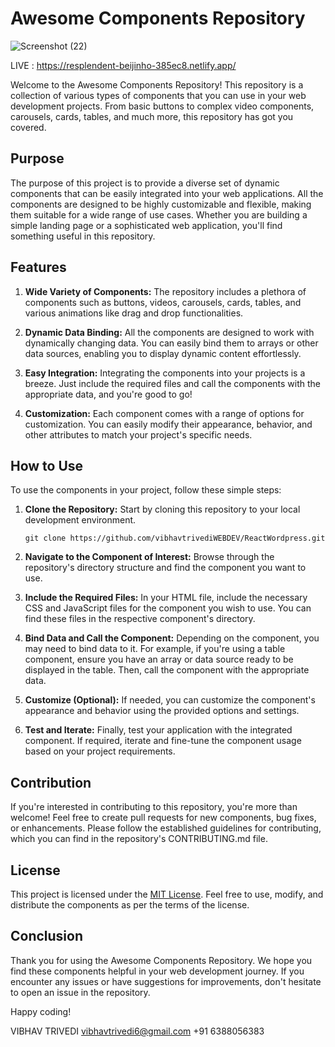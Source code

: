 # Awesome Components Repository
![Screenshot (22)](https://github.com/vibhavtrivediWEBDEV/ReactWordpress/assets/96198369/2c90090d-8b11-4b48-8360-f5033484ab74)

LIVE : https://resplendent-beijinho-385ec8.netlify.app/

Welcome to the Awesome Components Repository! This repository is a collection of various types of components that you can use in your web development projects. From basic buttons to complex video components, carousels, cards, tables, and much more, this repository has got you covered.

## Purpose

The purpose of this project is to provide a diverse set of dynamic components that can be easily integrated into your web applications. All the components are designed to be highly customizable and flexible, making them suitable for a wide range of use cases. Whether you are building a simple landing page or a sophisticated web application, you'll find something useful in this repository.

## Features

1. **Wide Variety of Components:** The repository includes a plethora of components such as buttons, videos, carousels, cards, tables, and various animations like drag and drop functionalities.

2. **Dynamic Data Binding:** All the components are designed to work with dynamically changing data. You can easily bind them to arrays or other data sources, enabling you to display dynamic content effortlessly.

3. **Easy Integration:** Integrating the components into your projects is a breeze. Just include the required files and call the components with the appropriate data, and you're good to go!

4. **Customization:** Each component comes with a range of options for customization. You can easily modify their appearance, behavior, and other attributes to match your project's specific needs.

## How to Use

To use the components in your project, follow these simple steps:

1. **Clone the Repository:** Start by cloning this repository to your local development environment.

   ```
   git clone https://github.com/vibhavtrivediWEBDEV/ReactWordpress.git
   ```

2. **Navigate to the Component of Interest:** Browse through the repository's directory structure and find the component you want to use.

3. **Include the Required Files:** In your HTML file, include the necessary CSS and JavaScript files for the component you wish to use. You can find these files in the respective component's directory.

4. **Bind Data and Call the Component:** Depending on the component, you may need to bind data to it. For example, if you're using a table component, ensure you have an array or data source ready to be displayed in the table. Then, call the component with the appropriate data.

5. **Customize (Optional):** If needed, you can customize the component's appearance and behavior using the provided options and settings.

6. **Test and Iterate:** Finally, test your application with the integrated component. If required, iterate and fine-tune the component usage based on your project requirements.

## Contribution

If you're interested in contributing to this repository, you're more than welcome! Feel free to create pull requests for new components, bug fixes, or enhancements. Please follow the established guidelines for contributing, which you can find in the repository's CONTRIBUTING.md file.

## License

This project is licensed under the [MIT License](LICENSE). Feel free to use, modify, and distribute the components as per the terms of the license.

## Conclusion

Thank you for using the Awesome Components Repository. We hope you find these components helpful in your web development journey. If you encounter any issues or have suggestions for improvements, don't hesitate to open an issue in the repository.

Happy coding!


VIBHAV TRIVEDI
vibhavtrivedi6@gmail.com
+91 6388056383
